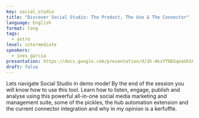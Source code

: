 ```yaml
---
key: social_studio
title: "Discover Social Studio: The Product, The Use & The Connector"
language: English
format: long
tags:
  - astro
level: intermediate
speakers:
  - ines_garcia
presentation: https://docs.google.com/presentation/d/1h-AksYTOEGqoaVhSF7b6RcvKNp-ZGB_M7Fnqen2tQqY/edit?usp=sharing
draft: false
---
```

Lets navigate Social Studio in demo mode! By the end of the session you will know how to use this tool. Learn how to listen, engage, publish and analyse using this powerful all-in-one social media marketing and management suite, some of the pickles, the hub automation extension and the current connector integration and why in my opinion is a kerfuffle.